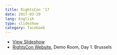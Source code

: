 ```yaml
---
title: RightsCon '17
date: 2017-03-29
lang: English
type: slideshow
category: facebook 
---
```


- [View Slideshow](/talks-rightscon17/) 
- [RightsCon Website](https://www.rightscon.org), Demo Room, Day 1. Brussels
